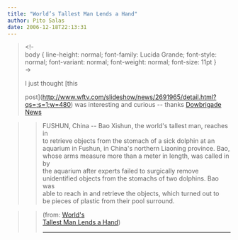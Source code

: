 ```yaml
---
title: "World’s Tallest Man Lends a Hand"
author: Pito Salas
date: 2006-12-18T22:13:31
---
```



>
> <!-  
>  body { line-height: normal; font-family: Lucida Grande; font-style: normal;
> font-variant: normal; font-weight: normal; font-size: 11pt }  
>  ->
>
> I just thought [this  
>
> post](<http://www.wftv.com/slideshow/news/2691965/detail.html?qs=;s=1;w=480>)
> was interesting and curious -- thanks [Dowbrigade  
> News](<http://blogs.law.harvard.edu/dowbrigade/>)
>

>> FUSHUN, China -- Bao Xishun, the world's tallest man, reaches in  
>  to retrieve objects from the stomach of a sick dolphin at an  
>  aquarium in Fushun, in China's northern Liaoning province. Bao,  
>  whose arms measure more than a meter in length, was called in by  
>  the aquarium after experts failed to surgically remove  
>  unidentified objects from the stomachs of two dolphins. Bao was  
>  able to reach in and retrieve the objects, which turned out to  
>  be pieces of plastic from their pool surround.
>>

>> (from: [World's  
>  Tallest Man Lends a
> Hand](<http://www.wftv.com/slideshow/news/2691965/detail.html?qs=;s=1;w=480>))  
>>  
>> ---


